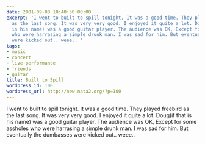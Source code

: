 ```yaml
---
date: 2001-09-08 10:40:50+00:00
excerpt: 'I went to built to spill tonight. It was a good time. They played freebird
  as the last song. It was very very good. I enjoyed it quite a lot. Doug(if that
  is his name) was a good guitar player. The audience was OK, Except for some assholes
  who were harrasing a simple drunk man. I was sad for him. But eventually the dumbasses
  were kicked out.. weee.. '
tags:
- music
- concert
- live-performance
- friends
- guitar
title: Built to Spill
wordpress_id: 100
wordpress_url: http://new.nata2.org/?p=100
---
```


I went to built to spill tonight. It was a good time. They played freebird as the last song. It was very very good. I enjoyed it quite a lot. Doug(if that is his name) was a good guitar player. The audience was OK, Except for some assholes who were harrasing a simple drunk man. I was sad for him. But eventually the dumbasses were kicked out.. weee..
